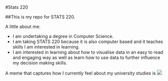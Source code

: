 #Stats 220

##This is my repo for STATS 220. 

A little about me:

- I am undertaking a degree in Computer Science.
- I am taking STATS 220 because it is also computer based and it teaches skills I am interested in learning.
- I am interested in learning about how to visualise data in an easy to read and engaging way as well as learn how to use data to further influence my decision making skills.

A meme that captures how I currently feel about my university studies is ![](https://c.tenor.com/8druEACXtX8AAAAd/tenor.gif)
